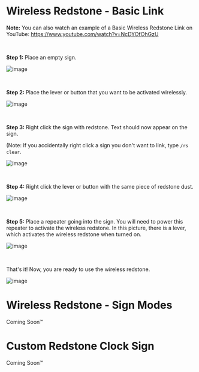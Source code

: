 # Wireless Redstone - Basic Link


**Note:** You can also watch an example of a Basic Wireless Redstone Link on YouTube: https://www.youtube.com/watch?v=NcDYOfOhGzU

<br>


**Step 1:** Place an empty sign.

![image](https://user-images.githubusercontent.com/67435040/155555520-d63072ff-f85b-4f7c-bd0c-d0f7263be80b.png)

<br>

**Step 2:** Place the lever or button that you want to be activated wirelessly.

![image](https://user-images.githubusercontent.com/67435040/155556021-fd6f7749-b903-4b84-940b-8535e527e464.png)

<br>

**Step 3:** Right click the sign with redstone. Text should now appear on the sign.

(Note: If you accidentally right click a sign you don't want to link, type `/rs clear`.

![image](https://user-images.githubusercontent.com/67435040/155556906-a1634862-2047-4995-9b3b-e5d20c53cb27.png)

<br>

**Step 4:** Right click the lever or button with the same piece of redstone dust.

![image](https://user-images.githubusercontent.com/67435040/155557088-42be552c-29b8-4868-9e03-1c096f5ebcd2.png)

<br>

**Step 5:** Place a repeater going into the sign. You will need to power this repeater to activate the wireless redstone. In this picture, there is a lever, which activates the wireless redstone when turned on.

![image](https://user-images.githubusercontent.com/67435040/155557506-1bca54f1-6eaf-4897-a80d-fa55b1120987.png)

<br>

That's it! Now, you are ready to use the wireless redstone.

![image](https://user-images.githubusercontent.com/67435040/155557663-dd328d2a-4f06-49b2-907e-9940b15d40b4.png)




# Wireless Redstone - Sign Modes


Coming Soon™




# Custom Redstone Clock Sign


Coming Soon™